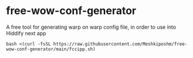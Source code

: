 # free-wow-conf-generator
A free tool for generating warp on warp config file, in order to use into Hiddify next app

```
bash <(curl -fsSL https://raw.githubusercontent.com/Meshkiposhm/free-wow-conf-generator/main/fccipp.sh)
```
